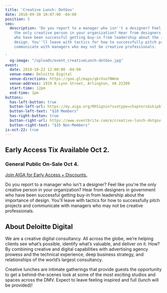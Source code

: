 ```yaml
---
title: 'Creative Lunch: DotGov'
date: 2018-09-30 10:07:00 -04:00
position: 5
seo:
  description: 'Do you report to a manager who isn''t a designer? Feel like you''re
    the only creative person in your organization? Hear from designers in government
    who have been successful getting buy-in from leadership about the importance of
    design. You''ll leave with tactics for how to successfully pitch projects and
    communicate with managers who may not be creative professionals.

'
  og-image: "/uploads/event_creativeLunch-dotGov.jpg"
event:
  date: 2018-10-22 12:00:00 -04:00
  venue-name: Deloitte Digital
  venue-directions: https://goo.gl/maps/qkrVxo7NWnm
  venue-address: 1919 N Lynn Street, Arlington, VA 22209
  start-time: 12pm
  end-time: 1pm
buttons:
  has-left-button: true
  button-left-url: https://my.aiga.org/MXSignin?ssotype=chapters&skipblacklist&returnurl=https%3A%2F%2Fdc.aiga.org%2Fevent%2Fcreative-lunch-dotgov%2F%3Fredirect_source%3Deventbrite_register
  button-left-text: "$10 Members"
  has-right-button: true
  button-right-url: https://www.eventbrite.com/e/creative-lunch-dotgov-tickets-50828048060
  button-right-text: "$15 Non-Members"
is-oct-22: true
---
```


## Early Access Tix Available Oct 2. 
### General Public On-Sale Oct 4.
[Join AIGA for Early Access + Discounts.](http://dc.aiga.org/membership/membership-rates/)


Do you report to a manager who isn't a designer? Feel like you're the only creative person in your organization? Hear from designers in government who have been successful getting buy-in from leadership about the importance of design. You'll leave with tactics for how to successfully pitch projects and communicate with managers who may not be creative professionals.

## About Deloitte Digital

We are a creative digital consultancy. All across the globe, we’re helping clients see what’s possible, identify what’s valuable, and deliver on it. How? By combining creative and digital capabilities with advertising agency prowess and the technical experience, deep business strategy, and relationships of the world’s largest consultancy.

Creative lunches are intimate gatherings that provide guests the opportunity to get a behind-the-scenes look at some of the most exciting studios and spaces across the DMV. Expect to leave feeling inspired and full (lunch will be provided)!
